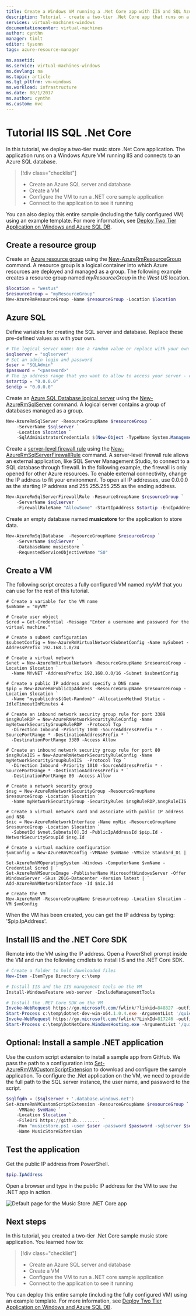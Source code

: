 ```yaml
---
title: Create a Windows VM running a .Net Core app with IIS and SQL Azure | Microsoft Docs
description: Tutorial - create a two-tier .Net Core app that runs on a VM using IIS and SQL.
services: virtual-machines-windows
documentationcenter: virtual-machines
author: cynthn
manager: timlt
editor: tysonn
tags: azure-resource-manager

ms.assetid: 
ms.service: virtual-machines-windows
ms.devlang: na
ms.topic: article
ms.tgt_pltfrm: vm-windows
ms.workload: infrastructure
ms.date: 08/1/2017
ms.author: cynthn
ms.custom: mvc
---
```


# Tutorial IIS SQL .Net Core 

In this tutorial, we deploy a two-tier music store .Net Core application. The application runs on a Windows Azure VM running IIS and connects to an Azure SQL database.

> [!div class="checklist"]
> * Create an Azure SQL server and database
> * Create a VM 
> * Configure the VM to run a .NET core sample application
> * Connect to the application to see it running

You can also deploy this entire sample (including the fully configured VM) using an example template. For more information, see [Deploy Two Tier Application on Windows and Azure SQL DB](https://github.com/neilpeterson/nepeters-azure-templates/blob/master/dotnet-core-music-vm-sql-db/README.MD).

## Create a resource group

Create an [Azure resource group](../../azure-resource-manager/resource-group-overview.md) using the [New-AzureRmResourceGroup](/powershell/module/azurerm.resources/new-azurermresourcegroup) command. A resource group is a logical container into which Azure resources are deployed and managed as a group. The following example creates a resource group named *myResourceGroup* in the *West US* location.

```powershell
$location = "westus"
$resourceGroup = "myResourceGroup"
New-AzureRmResourceGroup -Name $resourceGroup -Location $location
```

## Azure SQL

Define variables for creating the SQL server and database. Replace these pre-defined values as with your own.

```powershell
# The logical server name: Use a random value or replace with your own value (do not capitalize)
$sqlserver = "sqlserver"
# Set an admin login and password 
$user = "SQLAdmin"
$password = "<password>"
# The ip address range that you want to allow to access your server - change as appropriate
$startip = "0.0.0.0"
$endip = "0.0.0.0"

```


Create an [Azure SQL Database logical server](../../sql-database/sql-database-features.md) using the [New-AzureRmSqlServer](/powershell/module/azurerm.sql/new-azurermsqlserver) command. A logical server contains a group of databases managed as a group. 

```powershell
New-AzureRmSqlServer -ResourceGroupName $resourceGroup `
    -ServerName $sqlserver `
    -Location $location `
    -SqlAdministratorCredentials $(New-Object -TypeName System.Management.Automation.PSCredential -ArgumentList $user, $(ConvertTo-SecureString -String $password -AsPlainText -Force))
```

Create a [server-level firewall rule](../../sql-database/sql-database-firewall-configure.md) using the [New-AzureRmSqlServerFirewallRule](/powershell/module/azurerm.sql/new-azurermsqlserverfirewallrule) command. A server-level firewall rule allows an external application, like SQL Server Management Studio, to connect to a SQL database through firewall. In the following example, the firewall is only opened for other Azure resources. To enable external connectivity, change the IP address to fit your environment. To open all IP addresses, use 0.0.0.0 as the starting IP address and 255.255.255.255 as the ending address.

```powershell
New-AzureRmSqlServerFirewallRule -ResourceGroupName $resourceGroup `
    -ServerName $sqlserver `
    -FirewallRuleName "AllowSome" -StartIpAddress $startip -EndIpAddress $endip
```


Create an empty database named **musicstore** for the application to store data.

```powershell
New-AzureRmSqlDatabase  -ResourceGroupName $resourceGroup `
    -ServerName $sqlServer `
    -DatabaseName musicstore `
    -RequestedServiceObjectiveName "S0"
```

## Create a VM

The following script creates a fully configured VM named *myVM* that you can use for the rest of this tutorial.

```
# Create a variable for the VM name
$vmName = "myVM"

# Create user object
$cred = Get-Credential -Message "Enter a username and password for the virtual machine."

# Create a subnet configuration
$subnetConfig = New-AzureRmVirtualNetworkSubnetConfig -Name mySubnet -AddressPrefix 192.168.1.0/24

# Create a virtual network
$vnet = New-AzureRmVirtualNetwork -ResourceGroupName $resourceGroup -Location $location `
  -Name MYvNET -AddressPrefix 192.168.0.0/16 -Subnet $subnetConfig

# Create a public IP address and specify a DNS name
$pip = New-AzureRmPublicIpAddress -ResourceGroupName $resourceGroup -Location $location `
  -Name "mypublicdns$(Get-Random)" -AllocationMethod Static -IdleTimeoutInMinutes 4

# Create an inbound network security group rule for port 3389
$nsgRuleRDP = New-AzureRmNetworkSecurityRuleConfig -Name myNetworkSecurityGroupRuleRDP  -Protocol Tcp `
  -Direction Inbound -Priority 1000 -SourceAddressPrefix * -SourcePortRange * -DestinationAddressPrefix * `
  -DestinationPortRange 3389 -Access Allow
 
# Create an inbound network security group rule for port 80 
$nsgRuleIIS = New-AzureRmNetworkSecurityRuleConfig -Name myNetworkSecurityGroupRuleIIS  -Protocol Tcp `
  -Direction Inbound -Priority 1010 -SourceAddressPrefix * -SourcePortRange * -DestinationAddressPrefix * `
  -DestinationPortRange 80 -Access Allow

# Create a network security group
$nsg = New-AzureRmNetworkSecurityGroup -ResourceGroupName $resourceGroup -Location $location `
  -Name myNetworkSecurityGroup -SecurityRules $nsgRuleRDP,$nsgRuleIIS

# Create a virtual network card and associate with public IP address and NSG
$nic = New-AzureRmNetworkInterface -Name myNic -ResourceGroupName $resourceGroup -Location $location `
  -SubnetId $vnet.Subnets[0].Id -PublicIpAddressId $pip.Id -NetworkSecurityGroupId $nsg.Id

# Create a virtual machine configuration
$vmConfig = New-AzureRmVMConfig -VMName $vmName -VMSize Standard_D1 | `
Set-AzureRmVMOperatingSystem -Windows -ComputerName $vmName -Credential $cred | `
Set-AzureRmVMSourceImage -PublisherName MicrosoftWindowsServer -Offer WindowsServer -Skus 2016-Datacenter -Version latest | `
Add-AzureRmVMNetworkInterface -Id $nic.Id

# Create the VM
New-AzureRmVM -ResourceGroupName $resourceGroup -Location $location -VM $vmConfig
```
When the VM has been created, you can get the IP address by typing: '$pip.IpAddress'.

## Install IIS and the .NET Core SDK

Remote into the VM using the IP address. Open a PowerShell prompt inside the VM and run the following cmdlets to install IIS and the .NET Core SDK.

```powershell
# Create a folder to hold downloaded files 
New-Item -ItemType Directory c:\temp

# Install IIS and the IIS management tools on the VM
Install-WindowsFeature web-server -IncludeManagementTools

# Install the .NET Core SDK on the VM
Invoke-WebRequest https://go.microsoft.com/fwlink/?linkid=848827 -outfile c:\temp\dotnet-dev-win-x64.1.0.4.exe
Start-Process c:\temp\dotnet-dev-win-x64.1.0.4.exe -ArgumentList '/quiet' -Wait
Invoke-WebRequest https://go.microsoft.com/fwlink/?LinkId=817246 -outfile c:\temp\DotNetCore.WindowsHosting.exe
Start-Process c:\temp\DotNetCore.WindowsHosting.exe -ArgumentList '/quiet' -Wait
```

## Optional: Install a sample .NET application

Use the custom script extension to install a sample app from GitHub. We pass the path to a configuration into [Set-AzureRmVMCustomScriptExtension](/powershell/module/azurerm.compute/set-azurermvmcustomscriptextension) to download and configure the sample application. To configure the .Net application on the VM, we need to provide the full path to the SQL server instance, the user name, and password to the script. 

```powershell
$sqlfqdn = ($sqlserver + '.database.windows.net')
Set-AzureRmVMCustomScriptExtension -ResourceGroupName $resourceGroup `
    -VMName $vmName `
    -Location $location `
    -FileUri https://github......... `
    -Run "musicstore.ps1 -user $user -password $password -sqlserver $sqlfqdn" `
    -Name MusicStoreExtension
```


## Test the application

Get the public IP address from PowerShell.

```powershell
$pip.IpAddress
```

Open a browser and type in the public IP address for the VM to see the .NET app in action.

![Default page for the Music Store .NET Core app](./media/tutorial-iis-sql/musicstore.png) 



## Next steps

In this tutorial, you created a two-tier .Net Core sample music store application. You learned how to:

> [!div class="checklist"]
> * Create an Azure SQL server and database
> * Create a VM 
> * Configure the VM to run a .NET core sample application
> * Connect to the application to see it running

You can deploy this entire sample (including the fully configured VM) using an example template. For more information, see [Deploy Two Tier Application on Windows and Azure SQL DB](https://github.com/neilpeterson/nepeters-azure-templates/blob/master/dotnet-core-music-vm-sql-db/README.MD).

